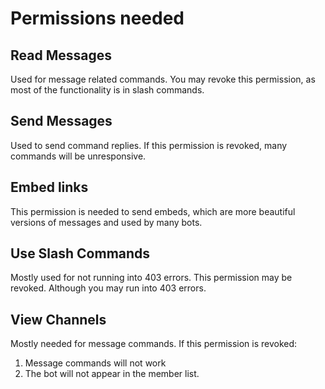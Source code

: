 # Permissions needed

## Read Messages

Used for message related commands. You may revoke this permission, as most of the functionality is in slash commands.

## Send Messages

Used to send command replies. If this permission is revoked, many commands will be unresponsive.

## Embed links

This permission is needed to send embeds, which are more beautiful versions of messages and used by many bots.

## Use Slash Commands 
Mostly used for not running into 403 errors. This permission may be revoked. Although you may run into 403 errors.

## View Channels

Mostly needed for message commands. If this permission is revoked:
1) Message commands will not work
2) The bot will not appear in the member list.
